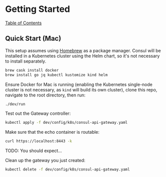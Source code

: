 # Getting Started

[Table of Contents](./README.md)

## Quick Start (Mac)

This setup assumes using [Homebrew](https://brew.sh/) as a package manager. Consul will be installed in a Kubernetes cluster using the Helm chart, so it's not necessary to install separately.

```bash
brew cask install docker
brew install go jq kubectl kustomize kind helm
```

Ensure Docker for Mac is running (enabling the Kubernetes single-node cluster is not necessary, as `kind` will build its own cluster), clone this repo, navigate to the root directory, then run:

```bash
./dev/run
```

Test out the Gateway controller:

```bash
kubectl apply -f dev/config/k8s/consul-api-gateway.yaml
```

Make sure that the echo container is routable:

```bash
curl https://localhost:8443 -k
```

TODO: You should expect...

Clean up the gateway you just created:

```bash
kubectl delete -f dev/config/k8s/consul-api-gateway.yaml
```
